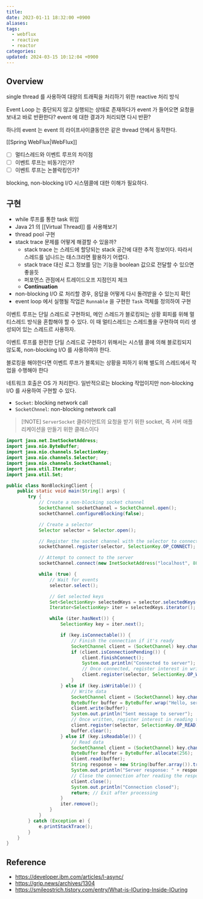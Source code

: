 ```yaml
---
title: 
date: 2023-01-11 18:32:00 +0900
aliases: 
tags:
  - webflux
  - reactive
  - reactor
categories: 
updated: 2024-03-15 10:12:04 +0900
---
```

## Overview

single thread 를 사용하여 대량의 트래픽을 처리하기 위한 reactive 처리 방식

Event Loop 는 중단되지 않고 실행되는 상태로 존재하다가 event 가 들어오면 요청을 보내고 바로 반환한다? event 에 대한 결과가 처리되면 다시 반환?

하나의 event 는 event 의 라이프사이클동안은 같은 thread 안에서 동작한다.

[[Spring WebFlux|WebFlux]]

- [ ] 멀티스레드와 이벤트 루프의 차이점
- [ ] 이벤트 루프는 비동기인가?
- [ ] 이벤트 루프는 논블락킹인가?

blocking, non-blocking I/O 시스템콜에 대한 이해가 필요하다.

## 구현

- while 루프를 통한 task 위임
- Java 21 의 [[Virtual Thread]] 를 사용해보기
- thread pool 구현
- stack trace 문제를 어떻게 해결할 수 있을까?
    - stack trace 는 스레드에 할당되는 stack 공간에 대한 추적 정보이다. 따라서 스레드를 넘나드는 태스크라면 활용하기 어렵다.
    - stack trace 대신 로그 정보를 담는 기능을 boolean 값으로 전달할 수 있으면 좋을듯
    - 퍼포먼스 관점에서 트레이드오프 지점인지 체크
    - **Continuation**
- non-blocking I/O 로 처리할 경우, 응답을 어떻게 다시 돌려받을 수 있는지 확인
- event loop 에서 실행될 작업은 `Runnable` 을 구현한 `Task` 객체를 정의하여 구현

이벤트 루프는 단일 스레드로 구현하되, 메인 스레드가 블로킹되는 상황 회피를 위해 멀티스레드 방식을 혼합해야 할 수 있다. 이 때 멀티스레드는 스레드풀을 구현하여 미리 생성되어 있는 스레드르 사용하자.

이벤트 루프를 완전한 단일 스레드로 구현하기 위해서는 시스템 콜에 의해 블로킹되지 않도록, non-blocking I/O 를 사용하여야 한다.

블로킹을 해야한다면 이벤트 루프가 블록되는 상황을 피하기 위해 별도의 스레드에서 작업을 수행해야 한다

네트워크 호출은 OS 가 처리한다. 일반적으로는 blocking 작업이지만 non-blocking I/O 를 사용하여 구현할 수 있다.

- `Socket`: blocking network call
- `SocketChnnel`: non-blocking network call

> [!NOTE] `ServerSocket`
> 클라이언트의 요청을 받기 위한 socket, 즉 서버 애플리케이션을 만들기 위한 클래스이다

```java
import java.net.InetSocketAddress;
import java.nio.ByteBuffer;
import java.nio.channels.SelectionKey;
import java.nio.channels.Selector;
import java.nio.channels.SocketChannel;
import java.util.Iterator;
import java.util.Set;

public class NonBlockingClient {
    public static void main(String[] args) {
        try {
            // Create a non-blocking socket channel
            SocketChannel socketChannel = SocketChannel.open();
            socketChannel.configureBlocking(false);

            // Create a selector
            Selector selector = Selector.open();

            // Register the socket channel with the selector to connect
            socketChannel.register(selector, SelectionKey.OP_CONNECT);

            // Attempt to connect to the server
            socketChannel.connect(new InetSocketAddress("localhost", 8080));

            while (true) {
                // Wait for events
                selector.select();

                // Get selected keys
                Set<SelectionKey> selectedKeys = selector.selectedKeys();
                Iterator<SelectionKey> iter = selectedKeys.iterator();

                while (iter.hasNext()) {
                    SelectionKey key = iter.next();

                    if (key.isConnectable()) {
                        // Finish the connection if it's ready
                        SocketChannel client = (SocketChannel) key.channel();
                        if (client.isConnectionPending()) {
                            client.finishConnect();
                            System.out.println("Connected to server");
                            // Once connected, register interest in writing data
                            client.register(selector, SelectionKey.OP_WRITE);
                        }
                    } else if (key.isWritable()) {
                        // Write data
                        SocketChannel client = (SocketChannel) key.channel();
                        ByteBuffer buffer = ByteBuffer.wrap("Hello, server!".getBytes());
                        client.write(buffer);
                        System.out.println("Sent message to server");
                        // Once written, register interest in reading the response
                        client.register(selector, SelectionKey.OP_READ);
                        buffer.clear();
                    } else if (key.isReadable()) {
                        // Read data
                        SocketChannel client = (SocketChannel) key.channel();
                        ByteBuffer buffer = ByteBuffer.allocate(256);
                        client.read(buffer);
                        String response = new String(buffer.array()).trim();
                        System.out.println("Server response: " + response);
                        // Close the connection after reading the response
                        client.close();
                        System.out.println("Connection closed");
                        return; // Exit after processing
                    }
                    iter.remove();
                }
            }
        } catch (Exception e) {
            e.printStackTrace();
        }
    }
}
```

## Reference

- https://developer.ibm.com/articles/l-async/
- https://grip.news/archives/1304
- https://smileostrich.tistory.com/entry/What-is-IOuring-Inside-IOuring
